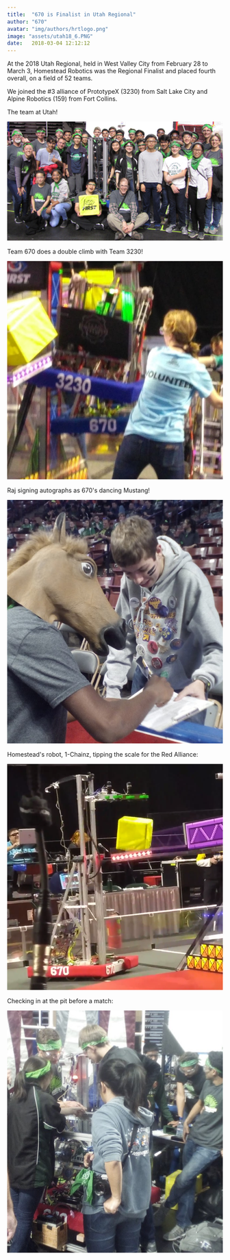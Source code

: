 ```yaml
---
title:  "670 is Finalist in Utah Regional"
author: "670"
avatar: "img/authors/hrtlogo.png"
image: "assets/utah18_6.PNG"
date:   2018-03-04 12:12:12
---
```


At the 2018 Utah Regional, held in West Valley City from February 28 to March 3, Homestead Robotics was the Regional Finalist and 
placed fourth overall, on a field of 52 teams.


We joined the #3 alliance of PrototypeX (3230) from Salt Lake City and Alpine Robotics (159) from Fort Collins. 


The team at Utah!

![The team at Utah](/assets/670utah.PNG)


Team 670 does a double climb with Team 3230!

![](/assets/utah18_2.PNG)


Raj signing autographs as 670's dancing Mustang!

![](/assets/utah18_1.PNG)


Homestead's robot, 1-Chainz, tipping the scale for the Red Alliance:

![](/assets/utah18_7.PNG)


Checking in at the pit before a match:

![](/assets/utah18_3.PNG)


